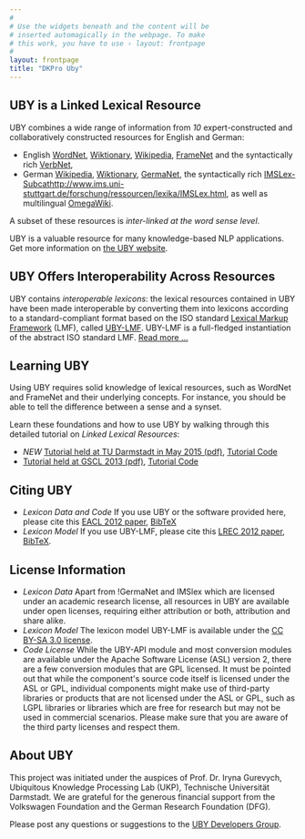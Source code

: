 ```yaml
---
#
# Use the widgets beneath and the content will be
# inserted automagically in the webpage. To make
# this work, you have to use › layout: frontpage
#
layout: frontpage
title: "DKPro Uby"
---
```


## UBY is a Linked Lexical Resource

UBY combines a wide range of information from *10* expert-constructed and collaboratively constructed resources for English and German:

 * English [WordNet](http://wordnet.princeton.edu/), [Wiktionary](http://en.wiktionary.org), [Wikipedia](http://en.wikipedia.org/), [FrameNet](https://framenet.icsi.berkeley.edu/fndrupal/) and the syntactically rich [VerbNet](http://verbs.colorado.edu/~mpalmer/projects/verbnet.html), 
 * German [Wikipedia](http://de.wikipedia.org), [Wiktionary](http://de.wiktionary.org), [GermaNet](http://www.sfs.uni-tuebingen.de/lsd/), the syntactically rich [IMSLex-Subcat]()http://www.ims.uni-stuttgart.de/forschung/ressourcen/lexika/IMSLex.html, as well as multilingual [OmegaWiki](http://www.omegawiki.org/).

A subset of these resources is *inter-linked at the word sense level*.
 
UBY is a valuable resource for many knowledge-based NLP applications. Get more information on [the UBY website](http://www.ukp.tu-darmstadt.de/uby/).

## UBY Offers Interoperability Across Resources

UBY contains *interoperable lexicons*: the lexical resources contained in UBY have been made interoperable by converting them into lexicons according to a standard-compliant format based on the ISO standard [Lexical Markup Framework](http://en.wikipedia.org/wiki/Lexical_Markup_Framework) (LMF), called [UBY-LMF](http://en.wikipedia.org/wiki/UBY-LMF). UBY-LMF is a full-fledged instantiation of the abstract ISO standard LMF.
[Read more ...](http://www.ukp.tu-darmstadt.de/fileadmin/user_upload/Group_UKP/publikationen/2012/LREC2012_ubyLMFcamera-Ready.pdf)


## Learning UBY

Using UBY requires solid knowledge of lexical resources, such as WordNet and FrameNet and their underlying concepts. For instance, you should be able to tell the difference between a sense and a synset. 

Learn these foundations and how to use UBY by walking through this detailed tutorial on *Linked Lexical Resources*:

  * *NEW* [Tutorial held at TU Darmstadt in May 2015 (pdf)](http://uby.ukp.informatik.tu-darmstadt.de/uby/dkpro-uby-tutorial-aiphes.pdf), [Tutorial Code](http://uby.ukp.informatik.tu-darmstadt.de/uby/dkpro-uby-tutorial-aiphes.zip)
  * [Tutorial held at GSCL 2013 (pdf)](http://www.ukp.tu-darmstadt.de/fileadmin/user_upload/Group_UKP/publikationen/2013/ubyTutorial_GSCL2013.pdf), [Tutorial Code](http://code.google.com/p/dkpro-tutorials/wiki/UbyTutorial2013)
  
## Citing UBY

 * *Lexicon Data and Code* If you use UBY or the software provided here, please cite this [EACL 2012 paper](http://www.ukp.tu-darmstadt.de/fileadmin/user_upload/Group_UKP/publikationen/2012/uby_eacl2012_cameraready.pdf), [BibTeX](http://www.ukp.tu-darmstadt.de/publications/details/?no_cache=1&tx_bibtex_pi1%5Bpub_id%5D=TUD-CS-2012-0023#)
 * *Lexicon Model* If you use UBY-LMF, please cite this [LREC 2012 paper](http://www.ukp.tu-darmstadt.de/fileadmin/user_upload/Group_UKP/publikationen/2012/LREC2012_ubyLMFcamera-Ready.pdf), [BibTeX](http://www.ukp.tu-darmstadt.de/publications/details/?no_cache=1&tx_bibtex_pi1%5Bpub_id%5D=TUD-CS-2012-0045#).

## License Information

 * *Lexicon Data* Apart from !GermaNet and IMSlex which are licensed under an academic research license, all resources in UBY are available under open licenses, requiring either attribution or both, attribution and share alike.
 * *Lexicon Model* The lexicon model UBY-LMF is available under the [CC BY-SA 3.0 license](http://creativecommons.org/licenses/by-sa/3.0/de/deed.en).
 * *Code License* While the UBY-API module and most conversion modules are available under the Apache Software License (ASL) version 2, there are a few conversion modules that are GPL licensed. It must be pointed out that while the component's source code itself is licensed under the ASL or GPL, individual components might make use of third-party libraries or products that are not licensed under the ASL or GPL, such as LGPL libraries or libraries which are free for research but may not be used in commercial scenarios. Please make sure that you are aware of the third party licenses and respect them. 

## About UBY

This project was initiated under the auspices of Prof. Dr. Iryna Gurevych, Ubiquitous Knowledge Processing Lab (UKP), Technische Universität Darmstadt.
We are grateful for the generous financial support from the Volkswagen Foundation and the German Research Foundation (DFG).

Please post any questions or suggestions to the [UBY Developers Group](http://groups.google.com/group/uby-developers).
